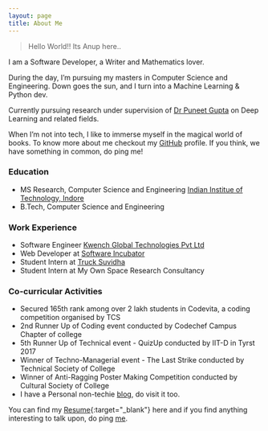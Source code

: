 ```yaml
---
layout: page
title: About Me
---
```


> Hello World!! Its Anup here.. 

I am a Software Developer, a Writer and Mathematics lover.


During the day, I’m pursuing my masters in Computer Science and Engineering. Down goes the sun, and I turn into a Machine Learning & Python dev. 

Currently pursuing research under supervision of [Dr Puneet Gupta](http://people.iiti.ac.in/~puneet/) on Deep Learning and related fields. 

When I’m not into tech, I like to immerse myself in the magical world of books. To know more about me checkout my [GitHub](https://github.com/AnupKumarGupta) profile. If you think, we have something in common, do ping me!


### Education

* MS Research, Computer Science and Engineering [Indian Institue of Technology, Indore](http://www.iiti.ac.in/)
* B.Tech, Computer Science and Engineering

### Work Experience

* Software Engineer [Kwench Global Technologies Pvt Ltd](https://www.kwench.com/)
* Web Developer at  [Software Incubator](http://silive.in/)
* Student Intern at [Truck Suvidha](http://trucksuvidha.com/)
* Student Intern at My Own Space Research Consultancy 


### Co-curricular Activities

* Secured 165th rank among over 2 lakh students in Codevita, a coding competition organised by TCS
* 2nd Runner Up of Coding event conducted by Codechef Campus Chapter of college 
* 5th Runner Up of Technical event - QuizUp conducted by IIT-D in Tyrst 2017
* Winner of Techno-Managerial event - The Last Strike conducted by Technical Society of College
* Winner of Anti-Ragging Poster Making Competition conducted by Cultural Society of College
* I have a Personal non-techie [blog](https://anupkumarguptablog.wordpress.com/), do visit it too.

You can find my [Resume](https://goo.gl/dJM62o){:target="_blank"} here and if you find anything interesting to talk upon, do ping [me](mailto:reachanupgupta@gmail.com).
